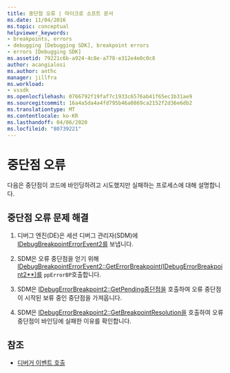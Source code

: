 ```yaml
---
title: 중단점 오류 | 마이크로 소프트 문서
ms.date: 11/04/2016
ms.topic: conceptual
helpviewer_keywords:
- breakpoints, errors
- debugging [Debugging SDK], breakpoint errors
- errors [Debugging SDK]
ms.assetid: 79221c6b-a924-4c8e-a778-e312e4e0c0c8
author: acangialosi
ms.author: anthc
manager: jillfra
ms.workload:
- vssdk
ms.openlocfilehash: 0766792f19faf7c1933c6576ab41f65ec1b31ae9
ms.sourcegitcommit: 16a4a5da4a4fd795b46a0869ca2152f2d36e6db2
ms.translationtype: MT
ms.contentlocale: ko-KR
ms.lasthandoff: 04/06/2020
ms.locfileid: "80739221"
---
```

# <a name="breakpoint-errors"></a>중단점 오류
다음은 중단점이 코드에 바인딩하려고 시도했지만 실패하는 프로세스에 대해 설명합니다.

## <a name="troubleshoot-a-breakpoint-error"></a>중단점 오류 문제 해결

1. 디버그 엔진(DE)은 세션 디버그 관리자(SDM)에 [IDebugBreakpointErrorEvent2를](../../extensibility/debugger/reference/idebugbreakpointerrorevent2.md) 보냅니다.

2. SDM은 오류 중단점을 얻기 위해 [IDebugBreakpointErrorEvent2::GetErrorBreakpoint(IDebugErrorBreakpoint2**)를](../../extensibility/debugger/reference/idebugbreakpointerrorevent2-geterrorbreakpoint.md) `ppErrorBP`호출합니다.

3. SDM은 [IDebugErrorBreakpoint2::GetPending중단점을](../../extensibility/debugger/reference/idebugerrorbreakpoint2-getpendingbreakpoint.md) 호출하여 오류 중단점이 시작된 보류 중인 중단점을 가져옵니다.

4. SDM은 [IDebugErrorBreakpoint2::GetBreakpointResolution을](../../extensibility/debugger/reference/idebugerrorbreakpoint2-getbreakpointresolution.md) 호출하여 오류 중단점이 바인딩에 실패한 이유를 확인합니다.

## <a name="see-also"></a>참조
- [디버거 이벤트 호출](../../extensibility/debugger/calling-debugger-events.md)
